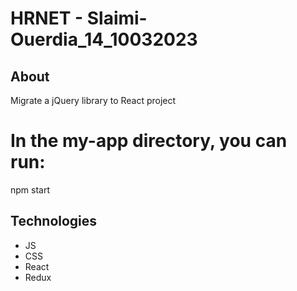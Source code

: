 # HRNET - Slaimi-Ouerdia_14_10032023

## About

Migrate a jQuery library to React project

# In the my-app directory, you can run:

  npm start

## Technologies
- JS
- CSS 
- React
- Redux
